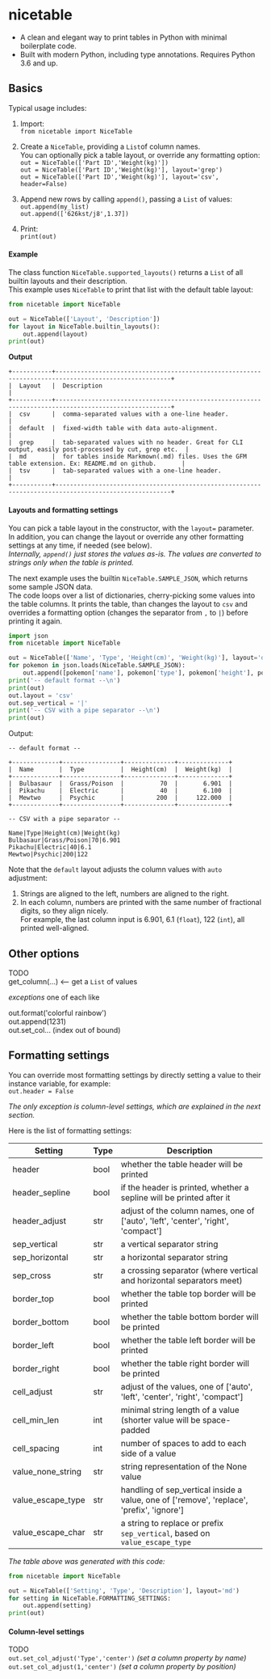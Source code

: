 # nicetable

* A clean and elegant way to print tables in Python with minimal boilerplate code.
* Built with modern Python, including type annotations. Requires Python 3.6 and up.

## Basics
Typical usage includes:
1. Import:  
`from nicetable import NiceTable`

2. Create a `NiceTable`, providing a `List`of column names.  
You can optionally pick a table layout, or override any formatting option:  
`out = NiceTable(['Part ID','Weight(kg)'])`  
`out = NiceTable(['Part ID','Weight(kg)'], layout='grep')`  
`out = NiceTable(['Part ID','Weight(kg)'], layout='csv', header=False)`  

3. Append new rows by calling `append()`, passing a `List` of values:  
`out.append(my_list)`  
`out.append(['626kst/j8',1.37])`  

4. Print:  
`print(out)`

#### Example
The class function `NiceTable.supported_layouts()` returns a `List` of all builtin layouts and their description.  
This example uses `NiceTable` to print that list with the default table layout:
````python
from nicetable import NiceTable

out = NiceTable(['Layout', 'Description'])
for layout in NiceTable.builtin_layouts():
    out.append(layout)
print(out)
````
**Output**
````
+-----------+------------------------------------------------------------------------------------------------------+
|  Layout   |  Description                                                                                         |
+-----------+------------------------------------------------------------------------------------------------------+
|  csv      |  comma-separated values with a one-line header.                                                      |
|  default  |  fixed-width table with data auto-alignment.                                                         |
|  grep     |  tab-separated values with no header. Great for CLI output, easily post-processed by cut, grep etc.  |
|  md       |  for tables inside Markmown(.md) files. Uses the GFM table extension. Ex: README.md on github.       |
|  tsv      |  tab-separated values with a one-line header.                                                        |
+-----------+------------------------------------------------------------------------------------------------------+
````
#### Layouts and formatting settings
You can pick a table layout in the constructor, with the `layout=` parameter.  
In addition, you can change the layout or override any other formatting settings at any time, if needed (see below).  
*Internally, `append()` just stores the values as-is.
The values are converted to strings only when the table is printed.*  

The next example uses the builtin `NiceTable.SAMPLE_JSON`, which returns some sample JSON data.  
The code loops over a list of dictionaries, cherry-picking some values into the table columns.
It prints the table, than changes the layout to `csv` and overrides a formatting option
(changes the separator from `,` to `|`) before printing it again.
````python
import json
from nicetable import NiceTable

out = NiceTable(['Name', 'Type', 'Height(cm)', 'Weight(kg)'], layout='default')
for pokemon in json.loads(NiceTable.SAMPLE_JSON):
    out.append([pokemon['name'], pokemon['type'], pokemon['height'], pokemon['weight']])
print('-- default format --\n')
print(out)
out.layout = 'csv'
out.sep_vertical = '|'
print('-- CSV with a pipe separator --\n')
print(out)
`````
Output:
````
-- default format --

+-------------+----------------+--------------+--------------+
|  Name       |  Type          |  Height(cm)  |  Weight(kg)  |
+-------------+----------------+--------------+--------------+
|  Bulbasaur  |  Grass/Poison  |          70  |       6.901  |
|  Pikachu    |  Electric      |          40  |       6.100  |
|  Mewtwo     |  Psychic       |         200  |     122.000  |
+-------------+----------------+--------------+--------------+

-- CSV with a pipe separator --

Name|Type|Height(cm)|Weight(kg)
Bulbasaur|Grass/Poison|70|6.901
Pikachu|Electric|40|6.1
Mewtwo|Psychic|200|122
````
Note that the `default` layout adjusts the column values with `auto` adjustment:
1. Strings are aligned to the left, numbers are aligned to the right.
2. In each column, numbers are printed with the same number of fractional digits, so they align nicely.  
For example, the last column input is 6.901, 6.1 (`float`), 122 (`int`), all printed well-aligned.

## Other options
TODO  
get_column(...)  <-- get a `List` of values

*exceptions*
one of each like

out.format('colorful rainbow')  
out.append(1231)  
out.set_col... (index out of bound)  

## Formatting settings
You can override most formatting settings  by directly setting a value to their instance variable, for example:  
`out.header = False`   

*The only exception is column-level settings, which are explained in the next section.*  

Here is the list of formatting settings:

|  Setting            |  Type  |  Description                                                                                |
|---------------------|--------|---------------------------------------------------------------------------------------------|
|  header             |  bool  |  whether the table header will be printed                                                   |
|  header_sepline     |  bool  |  if the header is printed, whether a sepline will be printed after it                       |
|  header_adjust      |  str   |  adjust of the column names, one of ['auto', 'left', 'center', 'right', 'compact']          |
|  sep_vertical       |  str   |  a vertical separator string                                                                |
|  sep_horizontal     |  str   |  a horizontal separator string                                                              |
|  sep_cross          |  str   |  a crossing separator (where vertical and horizontal separators meet)                       |
|  border_top         |  bool  |  whether the table top border will be printed                                               |
|  border_bottom      |  bool  |  whether the table bottom border will be printed                                            |
|  border_left        |  bool  |  whether the table left border will be printed                                              |
|  border_right       |  bool  |  whether the table right border will be printed                                             |
|  cell_adjust        |  str   |  adjust of the values, one of ['auto', 'left', 'center', 'right', 'compact']                |
|  cell_min_len       |  int   |  minimal string length of a value (shorter value will be space-padded                       |
|  cell_spacing       |  int   |  number of spaces to add to each side of a value                                            |
|  value_none_string  |  str   |  string representation of the None value                                                    |
|  value_escape_type  |  str   |  handling of sep_vertical inside a value, one of ['remove', 'replace', 'prefix', 'ignore']  |
|  value_escape_char  |  str   |  a string to replace or prefix `sep_vertical`, based on `value_escape_type`                 |

*The table above was generated with this code:*
````python
from nicetable import NiceTable

out = NiceTable(['Setting', 'Type', 'Description'], layout='md')
for setting in NiceTable.FORMATTING_SETTINGS:
    out.append(setting)
print(out)
````

#### Column-level settings
TODO  
`out.set_col_adjust('Type','center')`   *(set a column property by name)*  
`out.set_col_adjust(1,'center')`   *(set a column property by position)* 
